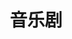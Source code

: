 ---
title: 音乐剧
description: 
image:

# Badge style
style:
    background: "#2a9d8f"
    color: "#fff"
---